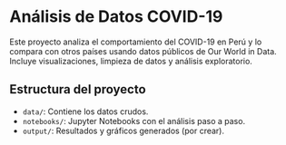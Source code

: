 # Análisis de Datos COVID-19

Este proyecto analiza el comportamiento del COVID-19 en Perú y lo compara con otros países usando datos públicos de Our World in Data. Incluye visualizaciones, limpieza de datos y análisis exploratorio.

## Estructura del proyecto

- `data/`: Contiene los datos crudos.
- `notebooks/`: Jupyter Notebooks con el análisis paso a paso.
- `output/`: Resultados y gráficos generados (por crear).
